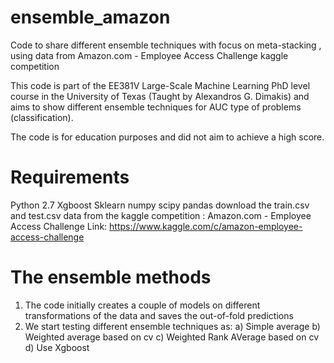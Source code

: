 # ensemble_amazon
Code to share different ensemble techniques with focus on meta-stacking , using data from Amazon.com - Employee Access Challenge kaggle competition

This code is part of the EE381V Large-Scale Machine Learning PhD level course in the University of Texas (Taught by Alexandros G. Dimakis) and aims to show different ensemble techniques for AUC type of problems (classification).

The code is for education purposes and did not aim to achieve a high score.

# Requirements

Python 2.7
Xgboost
Sklearn
numpy
scipy
pandas
download the train.csv and test.csv data from the kaggle competition :  Amazon.com - Employee Access Challenge
Link: https://www.kaggle.com/c/amazon-employee-access-challenge

# The ensemble methods

1) The code initially creates a couple of models on different transformations of the data and saves the out-of-fold predictions
2) We start testing different ensemble techniques as:
        a) Simple average
        b) Weighted average based on cv
        c) Weighted Rank AVerage based on cv
        d) Use Xgboost 


